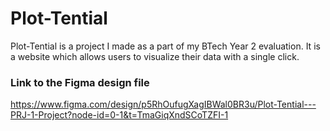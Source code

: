 # Plot-Tential
Plot-Tential is a project I made as a part of my BTech Year 2 evaluation. It is a website which allows users to visualize their data with a single click.

### Link to the Figma design file
https://www.figma.com/design/p5RhOufugXagIBWal0BR3u/Plot-Tential---PRJ-1-Project?node-id=0-1&t=TmaGiqXndSCoTZFI-1